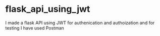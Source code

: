 # flask_api_using_jwt
I made a flask API using JWT for authenication and authoization and for testing I have used Postman
